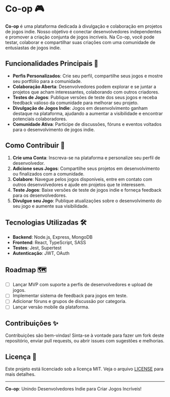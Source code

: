 # Co-op 🎮

**Co-op** é uma plataforma dedicada à divulgação e colaboração em projetos de jogos indie. Nosso objetivo é conectar desenvolvedores independentes e promover a criação conjunta de jogos incríveis. Na Co-op, você pode testar, colaborar e compartilhar suas criações com uma comunidade de entusiastas de jogos indie.

## Funcionalidades Principais 🚀

- **Perfis Personalizados**: Crie seu perfil, compartilhe seus jogos e mostre seu portfólio para a comunidade.
- **Colaboração Aberta**: Desenvolvedores podem explorar e se juntar a projetos que acham interessantes, colaborando com outros criadores.
- **Testes de Jogos**: Publique versões de teste dos seus jogos e receba feedback valioso da comunidade para melhorar seu projeto.
- **Divulgação de Jogos Indie**: Jogos em desenvolvimento ganham destaque na plataforma, ajudando a aumentar a visibilidade e encontrar potenciais colaboradores.
- **Comunidade Ativa**: Participe de discussões, fóruns e eventos voltados para o desenvolvimento de jogos indie.

## Como Contribuir 🤝

1. **Crie uma Conta**: Inscreva-se na plataforma e personalize seu perfil de desenvolvedor.
2. **Adicione seus Jogos**: Compartilhe seus projetos em desenvolvimento ou finalizados com a comunidade.
3. **Colabore**: Navegue pelos jogos disponíveis, entre em contato com outros desenvolvedores e ajude em projetos que te interessem.
4. **Teste Jogos**: Baixe versões de teste de jogos indie e forneça feedback para os desenvolvedores.
5. **Divulgue seu Jogo**: Publique atualizações sobre o desenvolvimento do seu jogo e aumente sua visibilidade.

## Tecnologias Utilizadas 🛠️

- **Backend**: Node.js, Express, MongoDB
- **Frontend**: React, TypeScript, SASS
- **Testes**: Jest, Supertest
- **Autenticação**: JWT, OAuth

## Roadmap 🗺️

- [ ] Lançar MVP com suporte a perfis de desenvolvedores e upload de jogos.
- [ ] Implementar sistema de feedback para jogos em teste.
- [ ] Adicionar fóruns e grupos de discussão por categoria.
- [ ] Lançar versão mobile da plataforma.

## Contribuições ✨

Contribuições são bem-vindas! Sinta-se à vontade para fazer um fork deste repositório, enviar pull requests, ou abrir issues com sugestões e melhorias.

## Licença 📄

Este projeto está licenciado sob a licença MIT. Veja o arquivo [LICENSE](LICENSE) para mais detalhes.

---

**Co-op**: Unindo Desenvolvedores Indie para Criar Jogos Incríveis!
